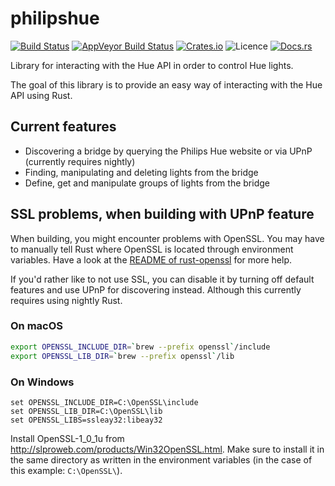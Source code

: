 # philipshue

[![Build Status](https://travis-ci.org/Orangenosecom/philipshue.svg?branch=master)](https://travis-ci.org/Orangenosecom/philipshue)
[![AppVeyor Build Status](https://ci.appveyor.com/api/projects/status/github/Orangenosecom/philipshue?branch=master&svg=true)](https://ci.appveyor.com/project/Orangenosecom/philipshue)
[![Crates.io](https://img.shields.io/crates/v/philipshue.svg?style=flat-square)](https://crates.io/crates/philipshue)
![Licence](https://img.shields.io/crates/l/philipshue.svg?style=flat-square)
[![Docs.rs](https://docs.rs/philipshue/badge.svg)](https://docs.rs/philipshue)

Library for interacting with the Hue API in order to control Hue lights.

The goal of this library is to provide an easy way of interacting with the Hue API using Rust.

## Current features

- Discovering a bridge by querying the Philips Hue website or via UPnP (currently requires nightly)
- Finding, manipulating and deleting lights from the bridge
- Define, get and manipulate groups of lights from the bridge

## SSL problems, when building with UPnP feature

When building, you might encounter problems with OpenSSL.
You may have to manually tell Rust where OpenSSL is located through environment variables.
Have a look at the [README of rust-openssl][rust-openssl] for more help.

If you'd rather like to not use SSL, you can disable it by turning off
default features and use UPnP for discovering instead. Although this currently
requires using nightly Rust.

### On macOS

```bash
export OPENSSL_INCLUDE_DIR=`brew --prefix openssl`/include
export OPENSSL_LIB_DIR=`brew --prefix openssl`/lib
```

### On Windows

```batch
set OPENSSL_INCLUDE_DIR=C:\OpenSSL\include
set OPENSSL_LIB_DIR=C:\OpenSSL\lib
set OPENSSL_LIBS=ssleay32:libeay32
```

Install OpenSSL-1_0_1u from <http://slproweb.com/products/Win32OpenSSL.html>.
Make sure to install it in the same directory as written in the environment variables
(in the case of this example: `C:\OpenSSL\`).

[rust-openssl]: https://github.com/sfackler/rust-openssl/blob/master/README.md

